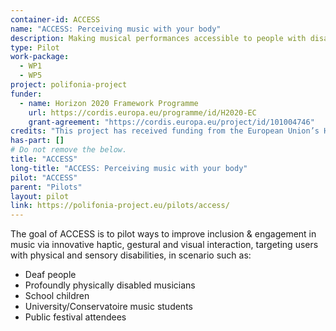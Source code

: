 ```yaml
---
container-id: ACCESS
name: "ACCESS: Perceiving music with your body"
description: Making musical performances accessible to people with disabilities
type: Pilot
work-package: 
  - WP1
  - WP5
project: polifonia-project
funder:
  - name: Horizon 2020 Framework Programme
    url: https://cordis.europa.eu/programme/id/H2020-EC
    grant-agreement: "https://cordis.europa.eu/project/id/101004746"
credits: "This project has received funding from the European Union’s Horizon 2020 research and innovation programme under grant agreement N. 101004746."
has-part: []
# Do not remove the below.
title: "ACCESS"
long-title: "ACCESS: Perceiving music with your body"
pilot: "ACCESS"
parent: "Pilots"
layout: pilot
link: https://polifonia-project.eu/pilots/access/
--- 
```


The goal of ACCESS is to pilot ways to improve inclusion & engagement in music via innovative haptic, gestural and visual interaction, targeting users with physical and sensory disabilities, in scenario such as:  

- Deaf people 
- Profoundly physically disabled musicians 
- School children 
- University/Conservatoire music students 
- Public festival attendees 

<!-- The key activities of this pilot are the workshops listed in the table of resources -->



